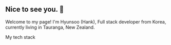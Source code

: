 ## Nice to see you. 👋

Welcome to my page!
I'm Hyunsoo (Hank), Full stack developer from Korea, currently living in Tauranga, New Zealand.

My tech stack

<!--
**hyunsoo-an/hyunsoo-an** is a ✨ _special_ ✨ repository because its `README.md` (this file) appears on your GitHub profile.

Here are some ideas to get you started:

- 🔭 I’m currently working on ...
- 🌱 I’m currently learning ...
- 👯 I’m looking to collaborate on ...
- 🤔 I’m looking for help with ...
- 💬 Ask me about ...
- 📫 How to reach me: ...
- 😄 Pronouns: ...
- ⚡ Fun fact: ...
-->
